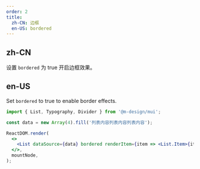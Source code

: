 ```yaml
---
order: 2
title:
  zh-CN: 边框
  en-US: bordered
---
```


## zh-CN

设置 `bordered` 为 true 开启边框效果。

## en-US

Set `bordered` to true to enable border effects.

```jsx
import { List, Typography, Divider } from '@m-design/mui';

const data = new Array(4).fill('列表内容列表内容列表内容');

ReactDOM.render(
  <>
    <List dataSource={data} bordered renderItem={item => <List.Item>{item}</List.Item>} />
  </>,
  mountNode,
);
```
